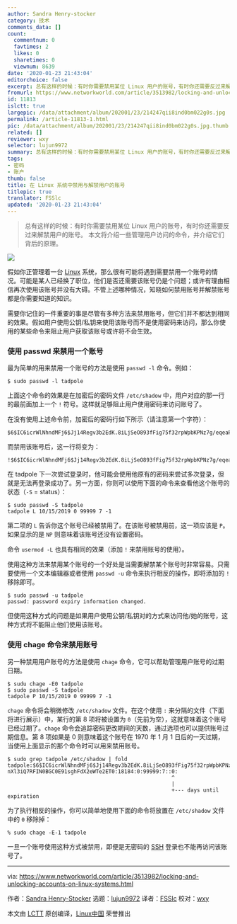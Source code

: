 ```yaml
---
author: Sandra Henry-stocker
category: 技术
comments_data: []
count:
  commentnum: 0
  favtimes: 2
  likes: 0
  sharetimes: 0
  viewnum: 8639
date: '2020-01-23 21:43:04'
editorchoice: false
excerpt: 总有这样的时候：有时你需要禁用某位 Linux 用户的账号，有时你还需要反过来解禁用户的账号。 本文将介绍一些管理用户访问的命令，并介绍它们背后的原理。
fromurl: https://www.networkworld.com/article/3513982/locking-and-unlocking-accounts-on-linux-systems.html
id: 11813
islctt: true
largepic: /data/attachment/album/202001/23/214247qii8ind0bm022g0s.jpg
permalink: /article-11813-1.html
pic: /data/attachment/album/202001/23/214247qii8ind0bm022g0s.jpg.thumb.jpg
related: []
reviewer: wxy
selector: lujun9972
summary: 总有这样的时候：有时你需要禁用某位 Linux 用户的账号，有时你还需要反过来解禁用户的账号。 本文将介绍一些管理用户访问的命令，并介绍它们背后的原理。
tags:
- 密码
- 账户
thumb: false
title: 在 Linux 系统中禁用与解禁用户的账号
titlepic: true
translator: FSSlc
updated: '2020-01-23 21:43:04'
---
```



> 
> 总有这样的时候：有时你需要禁用某位 Linux 用户的账号，有时你还需要反过来解禁用户的账号。 本文将介绍一些管理用户访问的命令，并介绍它们背后的原理。
> 
> 
> 


![](/data/attachment/album/202001/23/214247qii8ind0bm022g0s.jpg)


假如你正管理着一台 [Linux](https://www.networkworld.com/article/3215226/what-is-linux-uses-featres-products-operating-systems.html) 系统，那么很有可能将遇到需要禁用一个账号的情况。可能是某人已经换了职位，他们是否还需要该账号仍是个问题；或许有理由相信再次使用该账号并没有大碍。不管上述哪种情况，知晓如何禁用账号并解禁账号都是你需要知道的知识。


需要你记住的一件重要的事是尽管有多种方法来禁用账号，但它们并不都达到相同的效果。假如用户使用公钥/私钥来使用该账号而不是使用密码来访问，那么你使用的某些命令来阻止用户获取该账号或许将不会生效。


### 使用 passwd 来禁用一个账号


最为简单的用来禁用一个账号的方法是使用 `passwd -l` 命令。例如：



```
$ sudo passwd -l tadpole
```

上面这个命令的效果是在加密后的密码文件 `/etc/shadow` 中，用户对应的那一行的最前面加上一个 `!` 符号。这样就足够阻止用户使用密码来访问账号了。


在没有使用上述命令前，加密后的密码行如下所示（请注意第一个字符）：



```
$6$IC6icrWlNhndMFj6$Jj14Regv3b2EdK.8iLjSeO893fFig75f32rpWpbKPNz7g/eqeaPCnXl3iQ7RFIN0BGC0E91sghFdX2eWTe2ET0:18184:0:99999:7:::
```

而禁用该账号后，这一行将变为：



```
!$6$IC6icrWlNhndMFj6$Jj14Regv3b2EdK.8iLjSeO893fFig75f32rpWpbKPNz7g/eqeaPCnXl3iQ7RFIN0BGC0E91sghFdX2eWTe2ET0:18184:0:99999:7:::
```

在 tadpole 下一次尝试登录时，他可能会使用他原有的密码来尝试多次登录，但就是无法再登录成功了。另一方面，你则可以使用下面的命令来查看他这个账号的状态（`-S` = status）：



```
$ sudo passwd -S tadpole
tadpole L 10/15/2019 0 99999 7 -1
```

第二项的 `L` 告诉你这个账号已经被禁用了。在该账号被禁用前，这一项应该是 `P`。如果显示的是 `NP` 则意味着该账号还没有设置密码。


命令 `usermod -L` 也具有相同的效果（添加 `!` 来禁用账号的使用）。


使用这种方法来禁用某个账号的一个好处是当需要解禁某个账号时非常容易。只需要使用一个文本编辑器或者使用 `passwd -u` 命令来执行相反的操作，即将添加的 `!` 移除即可。



```
$ sudo passwd -u tadpole
passwd: password expiry information changed.
```

但使用这种方式的问题是如果用户使用公钥/私钥对的方式来访问他/她的账号，这种方式将不能阻止他们使用该账号。


### 使用 chage 命令来禁用账号


另一种禁用用户账号的方法是使用 `chage` 命令，它可以帮助管理用户账号的过期日期。



```
$ sudu chage -E0 tadpole
$ sudo passwd -S tadpole
tadpole P 10/15/2019 0 99999 7 -1
```

`chage` 命令将会稍微修改 `/etc/shadow` 文件。在这个使用 `:` 来分隔的文件（下面将进行展示）中，某行的第 8 项将被设置为 `0`（先前为空），这就意味着这个账号已经过期了。`chage` 命令会追踪密码更改期间的天数，通过选项也可以提供账号过期信息。第 8 项如果是 0 则意味着这个账号在 1970 年 1 月 1 日后的一天过期，当使用上面显示的那个命令时可以用来禁用账号。



```
$ sudo grep tadpole /etc/shadow | fold
tadpole:$6$IC6icrWlNhndMFj6$Jj14Regv3b2EdK.8iLjSeO893fFig75f32rpWpbKPNz7g/eqeaPC
nXl3iQ7RFIN0BGC0E91sghFdX2eWTe2ET0:18184:0:99999:7::0:
                                                    ^
                                                    |
                                                    +--- days until expiration
```

为了执行相反的操作，你可以简单地使用下面的命令将放置在 `/etc/shadow` 文件中的 `0` 移除掉：



```
% sudo chage -E-1 tadpole
```

一旦一个账号使用这种方式被禁用，即便是无密码的 [SSH](https://www.networkworld.com/article/3441777/how-the-linux-screen-tool-can-save-your-tasks-and-your-sanity-if-ssh-is-interrupted.html) 登录也不能再访问该账号了。




---


via: <https://www.networkworld.com/article/3513982/locking-and-unlocking-accounts-on-linux-systems.html>


作者：[Sandra Henry-Stocker](https://www.networkworld.com/author/Sandra-Henry_Stocker/) 选题：[lujun9972](https://github.com/lujun9972) 译者：[FSSlc](https://github.com/FSSlc) 校对：[wxy](https://github.com/wxy)


本文由 [LCTT](https://github.com/LCTT/TranslateProject) 原创编译，[Linux中国](https://linux.cn/) 荣誉推出